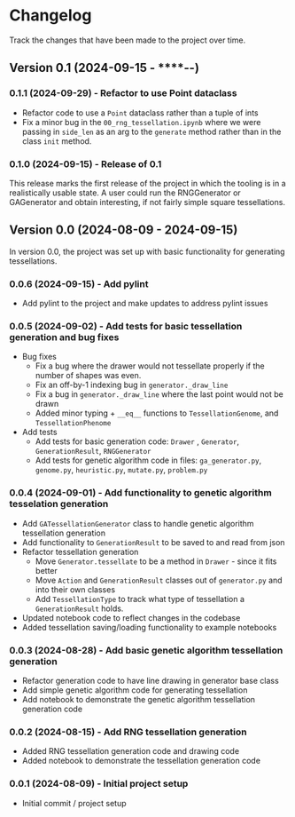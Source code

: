 # Changelog

Track the changes that have been made to the project over time.

## Version 0.1 (2024-09-15 - ****-**-**)

### 0.1.1 (2024-09-29) - Refactor to use Point dataclass

- Refactor code to use a `Point` dataclass rather than a tuple of ints
- Fix a minor bug in the `00_rng_tessellation.ipynb` where we were passing in `side_len`
  as an arg to the `generate` method rather than in the class `init` method.

### 0.1.0 (2024-09-15) - Release of 0.1

This release marks the first release of the project in which the tooling is in a
realistically usable state. A user could run the RNGGenerator or GAGenerator and obtain
interesting, if not fairly simple square tessellations.

## Version 0.0 (2024-08-09 - 2024-09-15)

In version 0.0, the project was set up with basic functionality for generating
tessellations.

### 0.0.6 (2024-09-15) - Add pylint

- Add pylint to the project and make updates to address pylint issues

### 0.0.5 (2024-09-02) - Add tests for basic tessellation generation and bug fixes

- Bug fixes
    - Fix a bug where the drawer would not tessellate properly if the number of shapes
      was even.
    - Fix an off-by-1 indexing bug in `generator._draw_line`
    - Fix a bug in `generator._draw_line` where the last point would not be drawn
    - Added minor typing + `__eq__` functions to `TessellationGenome`, and
      `TessellationPhenome`
- Add tests
    - Add tests for basic generation code: `Drawer` , `Generator`, `GenerationResult`,
      `RNGGenerator`
    - Add tests for genetic algorithm code in files: `ga_generator.py`, `genome.py`,
      `heuristic.py`, `mutate.py`, `problem.py`

### 0.0.4 (2024-09-01) - Add functionality to genetic algorithm tesselation generation

- Add `GATessellationGenerator` class to handle genetic algorithm tessellation generation
- Add functionality to `GenerationResult` to be saved to and read from json
- Refactor tessellation generation
    - Move `Generator.tessellate` to be a method in `Drawer` - since it fits better
    - Move `Action` and `GenerationResult` classes out of `generator.py` and into their
      own classes
    - Add `TessellationType` to track what type of tessellation a `GenerationResult`
      holds.
- Updated notebook code to reflect changes in the codebase
- Added tessellation saving/loading functionality to example notebooks

### 0.0.3 (2024-08-28) - Add basic genetic algorithm tessellation generation

- Refactor generation code to have line drawing in generator base class
- Add simple genetic algorithm code for generating tessellation
- Add notebook to demonstrate the genetic algorithm tessellation generation code

### 0.0.2 (2024-08-15) - Add RNG tessellation generation

- Added RNG tessellation generation code and drawing code
- Added notebook to demonstrate the tessellation generation code

### 0.0.1 (2024-08-09) - Initial project setup

- Initial commit / project setup